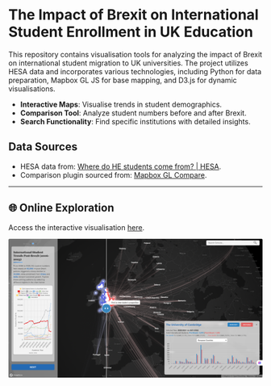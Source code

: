# The Impact of Brexit on International Student Enrollment in UK Education

This repository contains visualisation tools for analyzing the impact of Brexit on international student migration to UK universities. The project utilizes HESA data and incorporates various technologies, including Python for data preparation, Mapbox GL JS for base mapping, and D3.js for dynamic visualisations.  

- **Interactive Maps**: Visualise trends in student demographics.  
- **Comparison Tool**: Analyze student numbers before and after Brexit.  
- **Search Functionality**: Find specific institutions with detailed insights.  

## Data Sources  
- HESA data from: [Where do HE students come from? | HESA](https://www.hesa.ac.uk/data-and-analysis/students/where-from).  
- Comparison plugin sourced from: [Mapbox GL Compare](https://github.com/mapbox/mapbox-gl-compare).

---  

## 🌐 Online Exploration  
Access the interactive visualisation [here](https://verali0710.github.io/03Viz-Brexit-Edu/).  

![Map Example](plots/web_example.jpg)  
